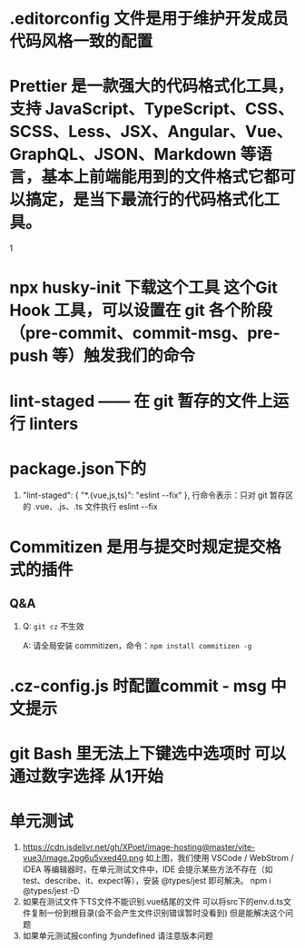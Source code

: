 # .editorconfig 文件是用于维护开发成员代码风格一致的配置

# Prettier 是一款强大的代码格式化工具，支持 JavaScript、TypeScript、CSS、SCSS、Less、JSX、Angular、Vue、GraphQL、JSON、Markdown 等语言，基本上前端能用到的文件格式它都可以搞定，是当下最流行的代码格式化工具。
1
# npx husky-init  下载这个工具  这个Git Hook 工具，可以设置在 git 各个阶段（pre-commit、commit-msg、pre-push 等）触发我们的命令

# lint-staged —— 在 git 暂存的文件上运行 linters

# package.json下的 
1. "lint-staged": {
    "*.{vue,js,ts}": "eslint --fix"
  }, 行命令表示：只对 git 暂存区的 .vue、.js、.ts 文件执行 eslint --fix

# Commitizen 是用与提交时规定提交格式的插件

## Q&A

1. Q: `git cz` 不生效  

   A: 请全局安装 commitizen，命令：`npm install commitizen -g`

# .cz-config.js 时配置commit - msg 中文提示
# git Bash 里无法上下键选中选项时  可以通过数字选择 从1开始 
# 单元测试
  1. https://cdn.jsdelivr.net/gh/XPoet/image-hosting@master/vite-vue3/image.2pg6u5vxed40.png
如上图，我们使用 VSCode / WebStrom / IDEA 等编辑器时，在单元测试文件中，IDE 会提示某些方法不存在（如 test、describe、it、expect等），安装 @types/jest 即可解决。
npm i @types/jest -D
 2. 如果在测试文件下TS文件不能识别.vue结尾的文件 可以将src下的env.d.ts文件复制一份到根目录(会不会产生文件识别错误暂时没看到) 但是能解决这个问题
 3. 如果单元测试报confing 为undefined 请注意版本问题
